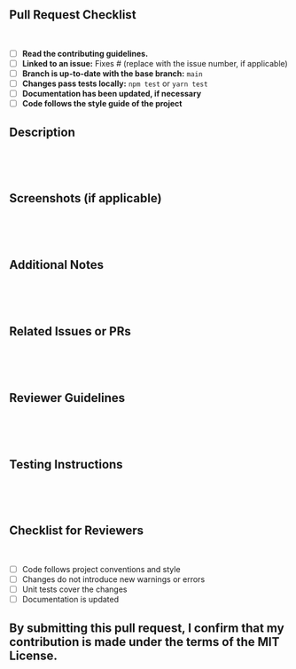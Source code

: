<!-- Thank you for contributing to @keyvaluesystems/react-dot-matrix-chart! -->
<!-- Before submitting a pull request, please review our contributing guidelines. -->

​

## Pull Request Checklist

​

- [ ] **Read the contributing guidelines.**
- [ ] **Linked to an issue:** Fixes # (replace with the issue number, if applicable)
- [ ] **Branch is up-to-date with the base branch:** `main`
- [ ] **Changes pass tests locally:** `npm test` or `yarn test`
- [ ] **Documentation has been updated, if necessary**
- [ ] **Code follows the style guide of the project**
      ​

## Description

​

<!-- Provide a brief description of your changes. -->

​

## Screenshots (if applicable)

​

<!-- Add screenshots or GIFs to help explain your changes. -->

​

## Additional Notes

​

<!-- Any additional information you want to provide that is not covered by the checklist or description. -->

​

## Related Issues or PRs

​

<!-- If your pull request is related to any issue(s) or other pull request(s), mention them here. -->

​

## Reviewer Guidelines

​

<!-- Suggest specific areas of the codebase that you would like the reviewer to focus on. -->

​

## Testing Instructions

​

<!-- Provide step-by-step instructions on how to test your changes. -->

​

## Checklist for Reviewers

​

- [ ] Code follows project conventions and style
- [ ] Changes do not introduce new warnings or errors
- [ ] Unit tests cover the changes
- [ ] Documentation is updated
      ​

## By submitting this pull request, I confirm that my contribution is made under the terms of the MIT License.
